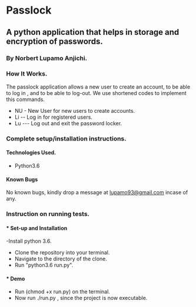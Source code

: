 # Passlock

## A python application that helps in storage and encryption of passwords. 
### By Norbert Lupamo Anjichi.

### How It Works. 
The passlock application allows a new user to create an account, to be able to log in
, and to be able to log-out.
We use shortened codes to implement this commands.
* NU - New User for new users to create accounts.
* Li -- Log in for registered users.
* Lu --- Log out and exit the password locker.

### Complete setup/installation instructions.
#### Technologies Used.
* Python3.6

#### Known Bugs
No known bugs, kindly drop a message at lupamo93@gmail.com incase of any.

### Instruction on running tests.

#### * Set-up and Installation
-Install python 3.6.
- Clone the repository into your terminal.
- Navigate to the directory of the clone.
- Run "python3.6 run.py".

#### * Demo
* Run (chmod +x run.py) on the terminal.
* Now run ./run.py , since the project is now executable.








